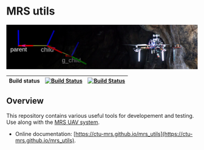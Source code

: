 # MRS utils
![thumbnail](.fig/mrs_utils.jpg)

| Build status | [![Build Status](https://github.com/ctu-mrs/mrs_utils/workflows/Melodic/badge.svg)](https://github.com/ctu-mrs/mrs_utils/actions) | [![Build Status](https://github.com/ctu-mrs/mrs_utils/workflows/Noetic/badge.svg)](https://github.com/ctu-mrs/mrs_utils/actions) |
|--------------|-----------------------------------------------------------------------------------------------------------------------------------|----------------------------------------------------------------------------------------------------------------------------------|

## Overview

This repository contains various useful tools for developement and testing. Use along with the [MRS UAV system](https://github.com/ctu-mrs/mrs_uav_system).

* Online documentation: [https://ctu-mrs.github.io/mrs_utils](https://ctu-mrs.github.io/mrs_utils).
